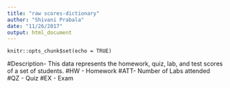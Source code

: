 ```yaml
---
title: "raw scores-dictionary"
author: "Shivani Prabala"
date: "11/26/2017"
output: html_document
---
```


```{r setup, include=FALSE}
knitr::opts_chunk$set(echo = TRUE)
```

#Description- This data represents the homework, quiz, lab, and test scores of a set of students. 
#HW - Homework 
#ATT- Number of Labs attended 
#QZ - Quiz 
#EX - Exam 
